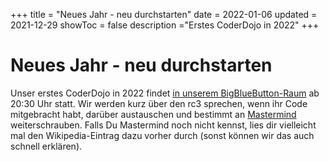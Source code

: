 +++
title = "Neues Jahr - neu durchstarten"
date = 2022-01-06
updated = 2021-12-29
showToc = false
description ="Erstes CoderDojo in 2022"
+++

# Neues Jahr - neu durchstarten

Unser erstes CoderDojo in 2022 findet [in unserem BigBlueButton-Raum](https://bbb.cyber4edu.org/b/der-0rc-8x7-4re) ab
20:30 Uhr statt. Wir werden kurz über den rc3 sprechen, wenn ihr Code mitgebracht habt, darüber austauschen und bestimmt
an [Mastermind](<https://de.wikipedia.org/wiki/Mastermind_(Spiel)>) weiterschrauben. Falls Du Mastermind noch nicht
kennst, lies dir vielleicht mal den Wikipedia-Eintrag dazu vorher durch (sonst können wir das auch schnell erklären).
